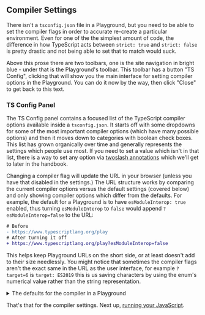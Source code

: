 ## Compiler Settings

There isn't a `tsconfig.json` file in a Playground, but you need to be able to set the compiler flags in order to accurate re-create a particular environment. Even for one of the the simplest amount of code, the difference in how TypeScript acts between `strict: true` and `strict: false` is pretty drastic and not being able to set that to match would suck.

Above this prose there are two toolbars, one is the site navigation in bright blue - under that is the Playground's toolbar. This toolbar has a button "TS Config", clicking that will show you the main interface for setting compiler options in the Playground. You can do it now by the way, then click "Close" to get back to this text.

### TS Config Panel

The TS Config panel contains a focused list of the TypeScript compiler options available inside a `tsconfig.json`. It starts off with some dropdowns for some of the most important compiler options (which have many possible options) and then it moves down to categories with boolean check boxes. This list has grown organically over time and generally represents the settings which people use most. If you need to set a value which isn't in that list, there is a way to set any option via [twoslash annotations]() which we'll get to later in the handbook.

Changing a compiler flag will update the URL in your browser (unless you have that disabled in the settings.) The URL structure works by comparing the current compiler options versus the default settings (covered below) and only showing compiler options which differ from the defaults. For example, the default for a Playground is to have `esModuleInterop: true` enabled, thus turning `esModuleInterop` to `false` would append `?esModuleInterop=false` to the URL:

```diff
# Before
- https://www.typescriptlang.org/play
# After turning it off
+ https://www.typescriptlang.org/play?esModuleInterop=false
```

This helps keep Playground URLs on the short side, or at least doesn't add to their size needlessly. You might notice that sometimes the compiler flags aren't the exact same in the URL as the user interface, for example `?target=6` is `target: ES2019` this is us saving characters by using the enum's numerical value rather than the string representation.

<details>
<summary>The defaults for the compiler in a Playground</summary>

_In rough_, the Playground has settings which can be summed up as this:

```json
{
  "compilerOptions": {
    "strict": true,
    "module": "esnext",
    "moduleResolution": "node",
    "target": "es2017",
    "jsx": "react",

    "experimentalDecorators": true,
    "emitDecoratorMetadata": true
  }
}
```

The reality is (of course) a tad more complex, because we use whether a compiler setting is in the following list as a cue for showing the compiler setting in the TS Config panel user interface and only add a setting to the URL if it differs from this list. So, the full version specification for the default compiler settings (as of TypeScript 4.5) looks like this:

```ts
export function getDefaultSandboxCompilerOptions(config: SandboxConfig, monaco: Monaco) {
  const useJavaScript = config.filetype === "js"
  const settings: CompilerOptions = {
    strict: true,

    noImplicitAny: true,
    strictNullChecks: !useJavaScript,
    strictFunctionTypes: true,
    strictPropertyInitialization: true,
    strictBindCallApply: true,
    noImplicitThis: true,
    noImplicitReturns: true,
    noUncheckedIndexedAccess: false,

    // 3.7 off, 3.8 on I think
    useDefineForClassFields: false,

    alwaysStrict: true,
    allowUnreachableCode: false,
    allowUnusedLabels: false,

    downlevelIteration: false,
    noEmitHelpers: false,
    noLib: false,
    noStrictGenericChecks: false,
    noUnusedLocals: false,
    noUnusedParameters: false,

    esModuleInterop: true,
    preserveConstEnums: false,
    removeComments: false,
    skipLibCheck: false,

    checkJs: useJavaScript,
    allowJs: useJavaScript,
    declaration: true,

    importHelpers: false,

    experimentalDecorators: true,
    emitDecoratorMetadata: true,
    moduleResolution: monaco.languages.typescript.ModuleResolutionKind.NodeJs,

    target: monaco.languages.typescript.ScriptTarget.ES2017,
    jsx: monaco.languages.typescript.JsxEmit.React,
    module: monaco.languages.typescript.ModuleKind.ESNext,
  }

  return { ...settings, ...config.compilerOptions }
}
```

This includes a lot of values which are set to their default value too. Which actually can make setting up a _perfect_ environment tricky because 'no value set' can differ from 'false' for some settings, but breaking this system would break backwards compatibility (URLs would change) and make URLs longer, thus it stays the way it is.

</details>

That's that for the compiler settings. Next up, [running your JavaScript]().
